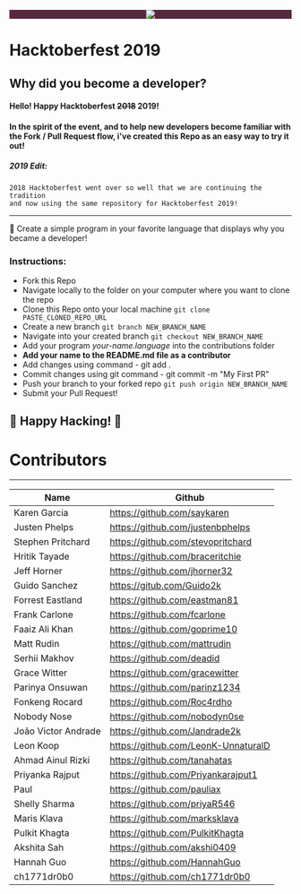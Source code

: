 ﻿
<p align="center" style="background-color: #57283e;"><img src="https://imgur.com/n8ooeHc.png"></p>

# Hacktoberfest 2019
## Why did you become a developer?


#### Hello! Happy Hacktoberfest ~~2018~~ 2019!
#### In the spirit of the event, and to help new developers become familiar with the Fork / Pull Request flow, i've created this Repo as an easy way to try it out!

##### 2019 Edit:
```
2018 Hacktoberfest went over so well that we are continuing the tradition
and now using the same repository for Hacktoberfest 2019! 
```

--------------
🎉 Create a simple program in your favorite language that displays why you became a developer! 

### Instructions:

- Fork this Repo
- Navigate locally to the folder on your computer where you want to clone the repo
- Clone this Repo onto your local machine `git clone PASTE_CLONED_REPO_URL`
- Create a new branch `git branch NEW_BRANCH_NAME`
- Navigate into your created branch `git checkout NEW_BRANCH_NAME`
- Add your program *your-name.language* into the contributions folder
- **Add your name to the README.md file as a contributor**
- Add changes using command - git add .
- Commit changes using git command - git commit -m "My First PR"
- Push your branch to your forked repo `git push origin NEW_BRANCH_NAME`
- Submit your Pull Request!



## 🎃 Happy Hacking! 🎃








# Contributors
----

|     Name      |             Github               |
|---------------|----------------------------------|
| Karen Garcia | https://github.com/saykaren |
| Justen Phelps | https://github.com/justenbphelps |
| Stephen Pritchard | https://github.com/stevopritchard |
| Hritik Tayade | https://github.com/braceritchie  |
| Jeff Horner   | https://github.com/jhorner32     |
| Guido Sanchez | https://gitub.com/Guido2k	|
| Forrest Eastland | https://github.com/eastman81 |
| Frank Carlone | https://github.com/fcarlone |
| Faaiz Ali Khan | https://github.com/goprime10 |
| Matt Rudin | https://github.com/mattrudin |
| Serhii Makhov | https://github.com/deadid |
| Grace Witter | https://github.com/gracewitter |
| Parinya Onsuwan| https://github.com/parinz1234 |
| Fonkeng Rocard | https://github.com/Roc4rdho |
| Nobody Nose | https://github.com/nobodyn0se |
| João Victor Andrade | https://github.com/Jandrade2k |
| Leon Koop | https://github.com/LeonK-UnnaturalD |
| Ahmad Ainul Rizki | https://github.com/tanahatas |
| Priyanka Rajput | https://github.com/Priyankarajput1 |
| Paul | https://github.com/pauliax |
| Shelly Sharma | https://github.com/priyaR546 |
| Maris Klava | https://github.com/marksklava |
| Pulkit Khagta | https://github.com/PulkitKhagta |
| Akshita Sah | https://github.com/akshi0409 |
| Hannah Guo | https://github.com/HannahGuo |
| ch1771dr0b0 | https://github.com/ch1771dr0b0 |

